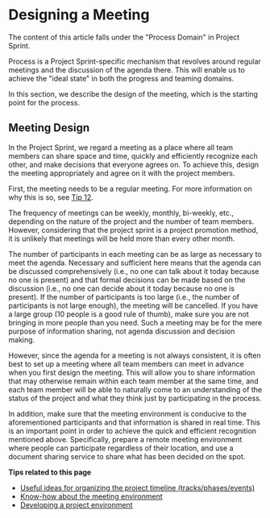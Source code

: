 # Designing a Meeting

The content of this article falls under the "Process Domain" in Project Sprint.

Process is a Project Sprint-specific mechanism that revolves around regular meetings and the discussion of the agenda there. This will enable us to achieve the "ideal state" in both the progress and teaming domains.

In this section, we describe the design of the meeting, which is the starting point for the process.

## Meeting Design

In the Project Sprint, we regard a meeting as a place where all team members can share space and time, quickly and efficiently recognize each other, and make decisions that everyone agrees on. To achieve this, design the meeting appropriately and agree on it with the project members.

First, the meeting needs to be a regular meeting. For more information on why this is so, see [Tip 12](../tips/tips12.md).

The frequency of meetings can be weekly, monthly, bi-weekly, etc., depending on the nature of the project and the number of team members. However, considering that the project sprint is a project promotion method, it is unlikely that meetings will be held more than every other month.

The number of participants in each meeting can be as large as necessary to meet the agenda. Necessary and sufficient here means that the agenda can be discussed comprehensively (i.e., no one can talk about it today because no one is present) and that formal decisions can be made based on the discussion (i.e., no one can decide about it today because no one is present). If the number of participants is too large (i.e., the number of participants is not large enough), the meeting will be cancelled. If you have a large group (10 people is a good rule of thumb), make sure you are not bringing in more people than you need. Such a meeting may be for the mere purpose of information sharing, not agenda discussion and decision making.

However, since the agenda for a meeting is not always consistent, it is often best to set up a meeting where all team members can meet in advance when you first design the meeting. This will allow you to share information that may otherwise remain within each team member at the same time, and each team member will be able to naturally come to an understanding of the status of the project and what they think just by participating in the process.

In addition, make sure that the meeting environment is conducive to the aforementioned participants and that information is shared in real time. This is an important point in order to achieve the quick and efficient recognition mentioned above. Specifically, prepare a remote meeting environment where people can participate regardless of their location, and use a document sharing service to share what has been decided on the spot.

**Tips related to this page**

* [Useful ideas for organizing the project timeline (tracks/phases/events)](broken-reference)
* [Know-how about the meeting environment](../tips/tips7.md)
* [Developing a project environment](../tips/tips4.md)
